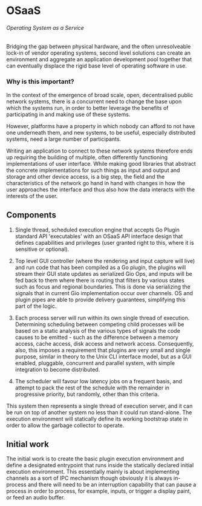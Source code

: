 # OSaaS

###### Operating System as a Service

Bridging the gap between physical hardware, and the often unresolveable lock-in of vendor operating systems, second level solutions can create an environment and aggregate an application development pool together that can eventually displace the rigid base level of operating software in use.

### Why is this important?

In the context of the emergence of broad scale, open, decentralised public network systems, there is a concurrent need to change the base upon which the systems run, in order to better leverage the benefits of participating in and making use of these systems.

However, platforms have a property in which nobody can afford to not have one underneath them, and new systems, to be useful, especially distributed systems, need a large number of participants.

Writing an application to connect to these network systems therefore ends up requiring the building of multiple, often differently functioning implementations of user interface. While making good libraries that abstract the concrete implementations for such things as input and output and storage and other device access, is a big step, the field and the characteristics of the network go hand in hand with changes in how the user approaches the interface and thus also how the data interacts with the interests of the user.

## Components

1. Single thread, scheduled execution engine that accepts Go Plugin standard API 'executables' with an OSaaS API interface design that defines capabilities and privileges (user granted right to this, where it is sensitive or optional). 

2. Top level GUI controller (where the rendering and input capture will live) and run code that has been compiled as a Go plugin, the plugins will stream their GUI state updates as serialized Gio Ops, and inputs will be fed back to them where there is routing that filters by various states such as focus and regional boundaries. This is done via serializing the signals that in current Gio implementation occur over channels. OS and plugin pipes are able to provide delivery guarantees, simplifying this part of the logic.
  
3. Each process server will run within its own single thread of execution. Determining scheduling between competing child processes will be based on a static analysis of the various types of signals the code causes to be emitted - such as the difference between a memory access, cache access, disk access and network access. Consequently, also, this imposes a requirement that plugins are very small and single purpose, similar in theory to the Unix CLI interface model, but as a GUI enabled, pluggable, concurrent and parallel system, with simple integration to become distributed.
  
4. The scheduler will favour low latency jobs on a frequent basis, and attempt to pack the rest of the schedule with the remainder in progressive priority, but randomly, other than this criteria.
  
This system then represents a single thread of execution server, and it can be run on top of another system no less than it could run stand-alone. The execution environment will statically define its working bootstrap state in order to allow the garbage collector to operate.

## Initial work

The initial work is to create the basic plugin execution environment and define a designated entrypoint that runs inside the statically declared initial execution environment. This essentially mainly is about implementing channels as a sort of IPC mechanism though obviously it is always in-process and there will need to be an interruption capability that can pause a process in order to process, for example, inputs, or trigger a display paint, or feed an audio buffer.
